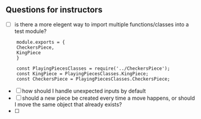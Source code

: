 ## Questions for instructors
- [ ] is there a more elegent way to import multiple
functions/classes into a test module?  
```
    module.exports = {
    CheckersPiece,
    KingPiece
    }

    const PlayingPiecesClasses = require('../CheckersPiece');  
    const KingPiece = PlayingPiecesClasses.KingPiece;
    const CheckersPiece = PlayingPiecesClasses.CheckersPiece;
```
- [ ]  how should I handle unexpected inputs by default
- [ ]  should a new piece be created every time a move happens, or should I move the same object that already exists?
- [ ]  